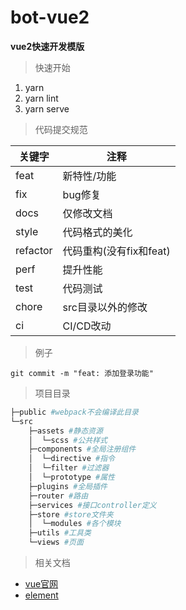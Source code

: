 # bot-vue2
**vue2快速开发模版**
> 快速开始

1. yarn
2. yarn lint
3. yarn serve

> 代码提交规范

|     关键字     |   注释          |
|----------|-------------|
| feat     | 新特性/功能      |
| fix      | bug修复       |
| docs     | 仅修改文档        |
| style    | 代码格式的美化      |
| refactor | 代码重构(没有fix和feat) |
| perf     | 提升性能        |
| test     | 代码测试        |
| chore     | src目录以外的修改|
| ci     | CI/CD改动|

> 例子
```shell
git commit -m "feat: 添加登录功能"
```

> 项目目录

```bash
├─public #webpack不会编译此目录
└─src
    ├─assets #静态资源
    │  └─scss #公共样式
    ├─components #全局注册组件
    │  └─directive #指令
    │  └─filter #过滤器
    │  └─prototype #属性
    ├─plugins #全局插件
    ├─router #路由
    ├─services #接口controller定义
    ├─store #store文件夹
    │  └─modules #各个模块
    ├─utils #工具类
    └─views #页面
```

> 相关文档
- [vue官网](https://cn.vuejs.org/v2/api/)
- [element](https://element.eleme.io/#/zh-CN)
